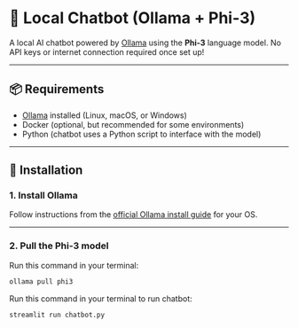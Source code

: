 # 🤖 Local Chatbot (Ollama + Phi-3)

A local AI chatbot powered by [Ollama](https://ollama.com/) using the **Phi-3** language model. No API keys or internet connection required once set up!

---

## 📦 Requirements

- [Ollama](https://ollama.com/) installed (Linux, macOS, or Windows)
- Docker (optional, but recommended for some environments)
- Python (chatbot uses a Python script to interface with the model)

---

## 🔧 Installation

### 1. Install Ollama

Follow instructions from the [official Ollama install guide](https://ollama.com/download) for your OS.

---

### 2. Pull the Phi-3 model

Run this command in your terminal:

```bash
ollama pull phi3
```

Run this command in your terminal to run chatbot:

```bash
streamlit run chatbot.py
```




